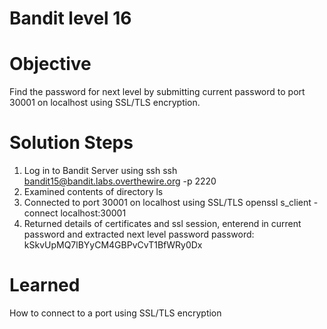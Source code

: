 # Bandit level 16

# Objective
Find the password for next level by submitting current password to port 30001 on localhost using SSL/TLS encryption.

# Solution Steps
1. Log in to Bandit Server using ssh
    ssh bandit15@bandit.labs.overthewire.org -p 2220
2. Examined contents of directory
    ls
3. Connected to port 30001 on localhost using SSL/TLS
    openssl s_client -connect localhost:30001
4. Returned details of certificates and ssl session, enterend in current password and extracted next level password
    password: kSkvUpMQ7lBYyCM4GBPvCvT1BfWRy0Dx

# Learned
How to connect to a port using SSL/TLS encryption